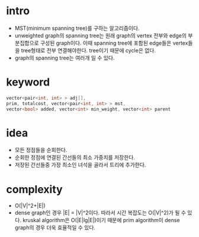 # intro

- MST(minimum spanning tree)를 구하는 알고리즘이다.
- unweighted graph의 spanning tree는 원래 graph의 vertex 전부와
  edge의 부분집합으로 구성된 graph이다. 이때 spanning tree에 포함된
  edge들은 vertex들을 tree형태로 전부 연결해야한다.
  tree이기 때문에 cycle은 없다.
- graph의 spanning tree는 여러개 일 수 있다.

# keyword

```cpp
vector<pair<int, int> > adj[],
prim, totalcost, vector<pair<int, int> > mst,
vector<bool> added, vector<int> min_weight, vector<int> parent

```

# idea

- 모든 정점들을 순회한다.
- 순회한 정점에 연결된 간선들의 최소 가중치를 저장한다.
- 저장된 간선들중 가장 최소인 녀석을 골라서 트리에 추가한다.

# complexity

- O(|V|^2+|E|)
- dense graph인 경우 |E| = |V|^2이다. 따라서 시간 복잡도는 O(|V|^2)가 될 수
  있다. kruskal algorithm은 O(|E|lg|E|)이기 때문에
  prim algorithm이 dense graph의 경우 더욱 효율적일 수 있다.
